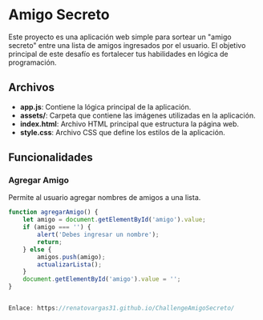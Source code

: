 # Amigo Secreto
Este proyecto es una aplicación web simple para sortear un "amigo secreto" entre una lista de amigos ingresados por el usuario. El objetivo principal de este desafío es fortalecer tus habilidades en lógica de programación.
## Archivos

- **app.js**: Contiene la lógica principal de la aplicación.
- **assets/**: Carpeta que contiene las imágenes utilizadas en la aplicación.
- **index.html**: Archivo HTML principal que estructura la página web.
- **style.css**: Archivo CSS que define los estilos de la aplicación.

## Funcionalidades

### Agregar Amigo

Permite al usuario agregar nombres de amigos a una lista.

```javascript
function agregarAmigo() {
    let amigo = document.getElementById('amigo').value;
    if (amigo === '') {
        alert('Debes ingresar un nombre');
        return;
    } else {
        amigos.push(amigo);
        actualizarLista();
    }
    document.getElementById('amigo').value = '';
}


Enlace: https://renatovargas31.github.io/ChallengeAmigoSecreto/

